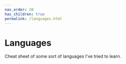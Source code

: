 ```yaml
---
nav_order: 20
has_children: true
permalink: /languages.html
---
```


# Languages

Cheat sheet of some sort of languages I've tried to learn.
